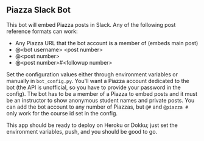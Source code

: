 ## Piazza Slack Bot

This bot will embed Piazza posts in Slack. Any of the following post reference
formats can work:

- Any Piazza URL that the bot account is a member of (embeds main post)
- @&lt;bot username> &lt;post number>
- @&lt;post number>
- @&lt;post number>#&lt;followup number>

Set the configuration values either through environment variables or manually
in `bot_config.py`. You'll want a Piazza account dedicated to the bot (the
API is unofficial, so you have to provide your password in the config). The bot
has to be a member of a Piazza to embed posts and it must be an instructor to
show anonymous student names and private posts. You can add the bot account to
any number of Piazzas, but `@#` and `@piazza #` only work for the course id set
in the config.

This app should be ready to deploy on Heroku or Dokku; just set the environment
variables, push, and you should be good to go.

